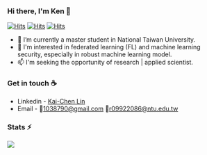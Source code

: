 ### Hi there, I'm Ken  👋
[![Hits](https://hits.seeyoufarm.com/api/count/incr/badge.svg?url=https%3A%2F%2Fgithub.com%2FKaiChen1008&count_bg=%2379C83D&title_bg=%23555555&icon=&icon_color=%23E7E7E7&title=hits&edge_flat=false)](https://hits.seeyoufarm.com) [![Hits](https://hits.seeyoufarm.com/api/count/incr/badge.svg?url=https%3A%2F%2Fgithub.com%2FKaiChen1008%2FSim-to-Real-Virtual-Guidance-for-Robot-Navigation&count_bg=%2379C83D&title_bg=%23555555&icon=&icon_color=%23E7E7E7&title=Sim-to-Real&edge_flat=false)](https://hits.seeyoufarm.com) [![Hits](https://hits.seeyoufarm.com/api/count/incr/badge.svg?url=https%3A%2F%2Fwww.hackster.io%2Fdo-you-wanna-build-a-snowman%2Fsim-to-real-virtual-guidance-for-robot-navigation-71e54a&count_bg=%2379C83D&title_bg=%23555555&icon=&icon_color=%23E7E7E7&title=Vison-Based&edge_flat=false)](https://hits.seeyoufarm.com)


- 🔭  I’m currently a master student in National Taiwan University.
- 🚀  I'm interested in federated learning (FL) and machine learning security, especially in robust machine learning model.
- 📫  I'm seeking the opportunity of research | applied scientist. 

### Get in touch ☕
* Linkedin - [Kai-Chen Lin](www.linkedin.com/in/kaichen-lin-430b0a168)
* Email - 📮[1038790@gmail.com](1038790@gmail.com) 📮[r09922086@ntu.edu.tw](r09922086@ntu.edu.tw)


### Stats ⚡️
![](https://github-readme-stats.vercel.app/api?username=KaiChen1008&show_icons=true&hide=contribs&theme=radical)
